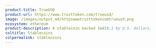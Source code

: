 ```yaml
---
product-title: TrueUSD
product-url: https://www.trusttoken.com/trueusd/
image: /images/output_md/httpswwwtrusttokencomtrueusd.png
ecosystem: ethereum
product-description: A stablecoin backed 1&#58;1 by U.S. dollars.
coltitle: Stablecoins
colpermalink: stablecoins
---
```

